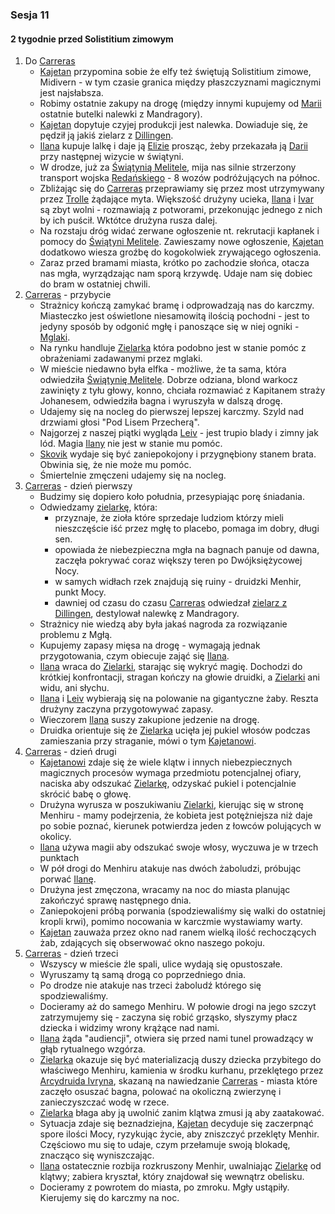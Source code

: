 ### Sesja 11
#### 2 tygodnie przed Solistitium zimowym
1. Do [Carreras](#l_carreras)
    * [Kajetan](#g_kajetan) przypomina sobie że elfy też świętują Solistitium zimowe, Midivern - w tym czasie granica między płaszczyznami magicznymi jest najsłabsza.
    * Robimy ostatnie zakupy na drogę (między innymi kupujemy od [Marii](#p_maria) ostatnie butelki nalewki z Mandragory).
    * [Kajetan](#g_kajetan) dopytuje czyjej produkcji jest nalewka. Dowiaduje się, że pędził ją jakiś zielarz z [Dillingen](#l_dillingen).
    * [Ilana](#g_ilana) kupuje lalkę i daje ją [Elizie](#p_eliza) prosząc, żeby przekazała ją [Darii](#p_daria) przy następnej wizycie w świątyni.
    * W drodze, już za [Świątynią Melitele](#l_smelitele), mija nas silnie strzerzony transport wojska [Redańskiego](#l_redania) - 8 wozów podróżujących na północ.
    * Zbliżając się do [Carreras](#l_carreras) przeprawiamy się przez most utrzymywany przez [Trolle](#troll) żądające myta. Większość drużyny ucieka, [Ilana](#g_ilana) i [Ivar](#p_ivar) są zbyt wolni - rozmawiają z potworami, przekonując jednego z nich by ich puścił. Wktótce drużyna rusza dalej.
    * Na rozstaju dróg widać zerwane ogłoszenie nt. rekrutacji kapłanek i pomocy do [Świątyni Melitele](#l_smelitele). Zawieszamy nowe ogłoszenie, [Kajetan](#g_kajetan) dodatkowo wiesza groźbę do kogokolwiek zrywającego ogłoszenia.
    * Zaraz przed bramami miasta, krótko po zachodzie słońca, otacza nas mgła, wyrządzając nam sporą krzywdę. Udaje nam się dobiec do bram w ostatniej chwili.
2. [Carreras](#l_carreras) - przybycie
    * Strażnicy kończą zamykać bramę i odprowadzają nas do karczmy. Miasteczko jest oświetlone niesamowitą ilością pochodni - jest to jedyny sposób by odgonić mgłę i panoszące się w niej ogniki - [Mglaki](#b_mglak).
    * Na rynku handluje [Zielarka](#p_zielarka) która podobno jest w stanie pomóc z obrażeniami zadawanymi przez mglaki.
    * W mieście niedawno była elfka - możliwe, że ta sama, która odwiedziła [Świątynię Melitele](#l_smelitele). Dobrze odziana, blond warkocz zawinięty z tyłu głowy, konno, chciała rozmawiać z Kapitanem straży Johanesem, odwiedziła bagna i wyruszyła w dalszą drogę.
    * Udajemy się na nocleg do pierwszej lepszej karczmy. Szyld nad drzwiami głosi "Pod Lisem Przecherą".
    * Najgorzej z naszej piątki wygląda [Leiv](#p_leiv) - jest trupio blady i zimny jak lód. Magia [Ilany](#g_ilana) nie jest w stanie mu pomóc. 
    * [Skovik](#p_skovik) wydaje się być zaniepokojony i przygnębiony stanem brata. Obwinia się, że nie może mu pomóc.
    * Śmiertelnie zmęczeni udajemy się na nocleg.
2. [Carreras](#l_carreras) - dzień pierwszy
    * Budzimy się dopiero koło południa, przesypiając porę śniadania.
    * Odwiedzamy [zielarkę](#p_zielarka), która:
        * przyznaje, że zioła które sprzedaje ludziom którzy mieli nieszczęście iść przez mgłę to placebo, pomaga im dobry, długi sen.
        * opowiada że niebezpieczna mgła na bagnach panuje od dawna, zaczęła pokrywać coraz większy teren po Dwójksiężycowej Nocy.
        * w samych widłach rzek znajdują się ruiny - druidzki Menhir, punkt Mocy.
        * dawniej od czasu do czasu [Carreras](#l_carreras) odwiedzał [zielarz z Dillingen](#p_zielarz), destylował nalewkę z Mandragory.
    * Strażnicy nie wiedzą aby była jakaś nagroda za rozwiązanie problemu z Mgłą.
    * Kupujemy zapasy mięsa na drogę - wymagają jednak przygotowania, czym obiecuje zająć się [Ilana](#g_ilana).
    * [Ilana](#g_ilana) wraca do [Zielarki](#p_zielarka), starając się wykryć magię. Dochodzi do krótkiej konfrontacji, stragan kończy na głowie druidki, a [Zielarki](#p_zielarka) ani widu, ani słychu.
    * [Ilana](#g_ilana) i [Leiv](#p_leiv) wybierają się na polowanie na gigantyczne żaby. Reszta drużyny zaczyna przygotowywać zapasy.
    * Wieczorem [Ilana](#g_ilana) suszy zakupione jedzenie na drogę.
    * Druidka orientuje się że [Zielarka](#p_zielarka) ucięła jej pukiel włosów podczas zamieszania przy straganie, mówi o tym [Kajetanowi](#g_kajetan).
2. [Carreras](#l_carreras) - dzień drugi
    * [Kajetanowi](#g_kajetan) zdaje się że wiele klątw i innych niebezpiecznych magicznych procesów wymaga przedmiotu potencjalnej ofiary, naciska aby odszukać [Zielarkę](#p_zielarka), odzyskać pukiel i potencjalnie skrócić babę o głowę.
    * Drużyna wyrusza w poszukiwaniu [Zielarki](#p_zielarka), kierując się w stronę Menhiru - mamy podejrzenia, że kobieta jest potężniejsza niż daje po sobie poznać, kierunek potwierdza jeden z łowców polujących w okolicy.
    * [Ilana](#g_ilana) używa magii aby odszukać swoje włosy, wyczuwa je w trzech punktach
    * W pół drogi do Menhiru atakuje nas dwóch żaboludzi, próbując porwać [Ilanę](#g_ilana).
    * Drużyna jest zmęczona, wracamy na noc do miasta planując zakończyć sprawę następnego dnia.
    * Zaniepokojeni próbą porwania (spodziewaliśmy się walki do ostatniej kropli krwi), pomimo nocowania w karczmie wystawiamy warty.
    * [Kajetan](#g_kajetan) zauważa przez okno nad ranem wielką ilość rechoczących żab, zdających się obserwować okno naszego pokoju.
2. [Carreras](#l_carreras) - dzień trzeci
    * Wszyscy w mieście źle spali, ulice wydają się opustoszałe.
    * Wyruszamy tą samą drogą co poprzedniego dnia.
    * Po drodze nie atakuje nas trzeci żaboludź którego się spodziewaliśmy.
    * Docieramy aż do samego Menhiru. W połowie drogi na jego szczyt zatrzymujemy się - zaczyna się robić grząsko, słyszymy płacz dziecka i widzimy wrony krążące nad nami.
    * [Ilana](#g_ilana) żąda "audiencji", otwiera się przed nami tunel prowadzący w głąb rytualnego wzgórza.
    * [Zielarka](#p_zielarka) okazuje się być materializacją duszy dziecka przybitego do właściwego Menhiru, kamienia w środku kurhanu, przeklętego przez [Arcydruida Ivryna](#p_arcydruid_ivryn), skazaną na nawiedzanie [Carreras](#l_carreras) - miasta które zaczęło osuszać bagna, polować na okoliczną zwierzynę i zanieczyszczać wodę w rzece.
    * [Zielarka](#p_zielarka) błaga aby ją uwolnić zanim klątwa zmusi ją aby zaatakować.
    * Sytuacja zdaje się beznadziejna, [Kajetan](#g_kajetan) decyduje się zaczerpnąć spore ilości Mocy, ryzykując życie, aby zniszczyć przeklęty Menhir. Częściowo mu się to udaje, czym przełamuje swoją blokadę, znacząco się wyniszczając.
    * [Ilana](#g_ilana) ostatecznie rozbija rozkruszony Menhir, uwalniając [Zielarkę](#p_zielarka) od klątwy; zabiera kryształ, który znajdował się wewnątrz obelisku.
    * Docieramy z powrotem do miasta, po zmroku. Mgły ustąpiły. Kierujemy się do karczmy na noc.